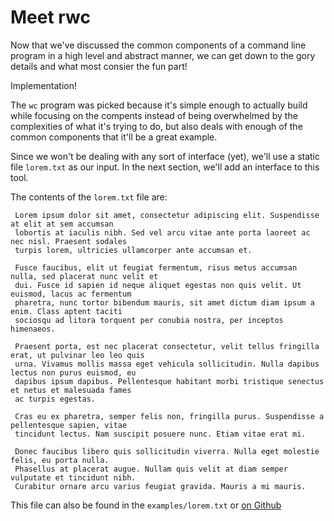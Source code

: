 # Meet rwc

Now that we've discussed the common components of a command line program in a high level and
abstract manner, we can get down to the gory details and what most consier the fun part!

Implementation!

The `wc` program was picked because it's simple enough to actually build while focusing on the
compents instead of being overwhelmed by the complexities of what it's trying to do, but also deals
with enough of the common components that it'll be a great example.

Since we won't be dealing with any sort of interface (yet), we'll use a static file `lorem.txt` as
our input. In the next section, we'll add an interface to this tool.

The contents of the `lorem.txt` file are:

```
 Lorem ipsum dolor sit amet, consectetur adipiscing elit. Suspendisse at elit at sem accumsan
 lobortis at iaculis nibh. Sed vel arcu vitae ante porta laoreet ac nec nisl. Praesent sodales
 turpis lorem, ultricies ullamcorper ante accumsan et.

 Fusce faucibus, elit ut feugiat fermentum, risus metus accumsan nulla, sed placerat nunc velit et
 dui. Fusce id sapien id neque aliquet egestas non quis velit. Ut euismod, lacus ac fermentum
 pharetra, nunc tortor bibendum mauris, sit amet dictum diam ipsum a enim. Class aptent taciti
 sociosqu ad litora torquent per conubia nostra, per inceptos himenaeos.

 Praesent porta, est nec placerat consectetur, velit tellus fringilla erat, ut pulvinar leo leo quis
 urna. Vivamus mollis massa eget vehicula sollicitudin. Nulla dapibus lectus non purus euismod, eu
 dapibus ipsum dapibus. Pellentesque habitant morbi tristique senectus et netus et malesuada fames
 ac turpis egestas.

 Cras eu ex pharetra, semper felis non, fringilla purus. Suspendisse a pellentesque sapien, vitae
 tincidunt lectus. Nam suscipit posuere nunc. Etiam vitae erat mi.

 Donec faucibus libero quis sollicitudin viverra. Nulla eget molestie felis, eu porta nulla.
 Phasellus at placerat augue. Nullam quis velit at diam semper vulputate et tincidunt nibh.
 Curabitur ornare arcu varius feugiat gravida. Mauris a mi mauris.
```

This file can also be found in the `examples/lorem.txt` or [on Github]

[on Github]: https://github.com/kbknapp/clap-book/blob/master/examples/lorem.txt